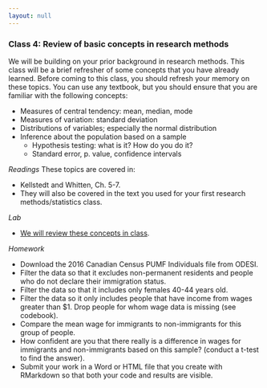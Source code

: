 ```yaml
---
layout: null
---
```

### Class 4: Review of basic concepts in research methods
We will be building on your prior background in research methods.  This class will be a brief refresher of some concepts that you have already learned.  Before coming to this class, you should refresh your memory on these topics.  You can use any textbook, but you should ensure that you are familiar with the following concepts:
- Measures of central tendency: mean, median, mode
- Measures of variation: standard deviation
- Distributions of variables; especially the normal distribution
- Inference about the population based on a sample
  - Hypothesis testing: what is it? How do you do it?
  - Standard error, p. value, confidence intervals

*Readings*
These topics are covered in:
- Kellstedt and Whitten, Ch. 5-7.
- They will also be covered in the text you used for your first research methods/statistics class.

*Lab*
- [We will review these concepts in class](http://htmlpreview.github.io/?https://github.com/nicrivers/uo_api_6319/blob/master/R_session_4.html).

*Homework*
- Download the 2016 Canadian Census PUMF Individuals file from ODESI.
- Filter the data so that it excludes non-permanent residents and people who do not declare their immigration status.
- Filter the data so that it includes only females 40-44 years old.
- Filter the data so it only includes people that have income from wages greater than $1. Drop people for whom wage data is missing (see codebook).
- Compare the mean wage for immigrants to non-immigrants for this group of people.
- How confident are you that there really is a difference in wages for immigrants and non-immigrants based on this sample? (conduct a t-test to find the answer).
- Submit your work in a Word or HTML file that you create with RMarkdown so that both your code and results are visible.
